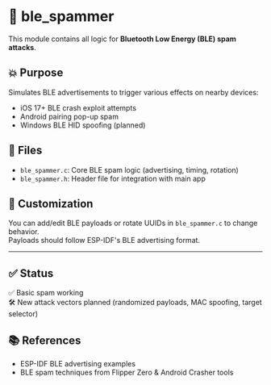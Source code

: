 # 📡 ble_spammer

This module contains all logic for **Bluetooth Low Energy (BLE) spam attacks**.

## 💥 Purpose

Simulates BLE advertisements to trigger various effects on nearby devices:

- iOS 17+ BLE crash exploit attempts  
- Android pairing pop-up spam  
- Windows BLE HID spoofing (planned)

## 📂 Files

- `ble_spammer.c`: Core BLE spam logic (advertising, timing, rotation)
- `ble_spammer.h`: Header file for integration with main app

## 🔧 Customization

You can add/edit BLE payloads or rotate UUIDs in `ble_spammer.c` to change behavior.  
Payloads should follow ESP-IDF's BLE advertising format.

---

## ✅ Status

✅ Basic spam working  
🛠️ New attack vectors planned (randomized payloads, MAC spoofing, target selector)

## 📚 References

- ESP-IDF BLE advertising examples  
- BLE spam techniques from Flipper Zero & Android Crasher tools
